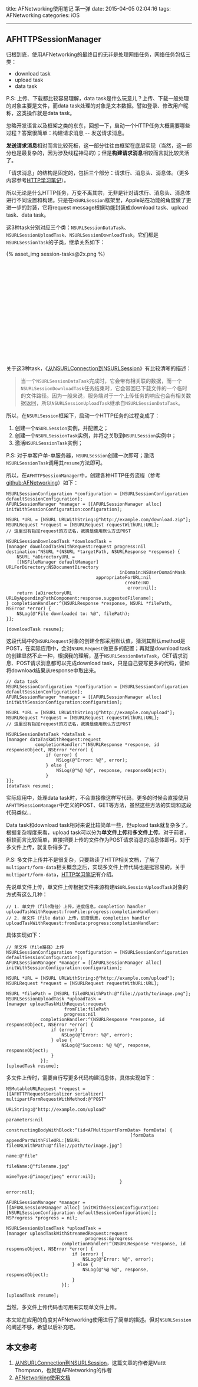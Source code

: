 title: AFNetworking使用笔记 第一弹
date: 2015-04-05 02:04:16
tags: AFNetworking
categories: iOS

---

## AFHTTPSessionManager

归根到底，使用AFNetworking的最终目的无非是处理网络任务，网络任务包括三类：

* download task
* upload task
* data task

P.S: 上传、下载都比较容易理解，data task是什么玩意儿？上传、下载一般处理的对象主要是文件，而data task处理的对象是文本数据。譬如登录、修改用户昵称，这类操作就是data task。

忽略开发语言以及框架之类的东东，回想一下，启动一个HTTP任务大概需要哪些过程？答案很简单：构建请求消息 -- 发送请求消息。

**发送请求消息**相对而言比较死板，这一部分往往由框架在底层实现（当然，这一部分也是最复杂的，因为涉及线程神马的）；但是**构建请求消息**相较而言就比较灵活了。

「请求消息」的结构是固定的，包括三个部分：请求行、消息头、消息体。（更多内容参考[HTTP学习笔记](/http/)）。

所以无论是什么HTTP任务，万变不离其宗，无非是针对请求行、消息头、消息体进行不同设置和构建。只是在`NSURLSession`框架里，Apple站在功能的角度做了更进一步的封装，它将request message根据功能封装成download task、upload task、data task。

这3种task分别对应三个类：`NSURLSessionDataTask`、`NSURLSessionUploadTask`、`NSURLSessionDownloadTask`，它们都是`NSURLSessionTask`的子类，继承关系如下：

<div class="imagediv" style="width:612px; height:294px">{% asset_img session-tasks@2x.png %}</div>

关于这3种task，《[从NSURLConnection到NSURLSession](https://objccn.io/issue-5-4/)》有比较清晰的描述：
>当一个`NSURLSessionDataTask`完成时，它会带有相关联的数据，而一个`NSURLSessionDownloadTask`任务结束时，它会带回已下载文件的一个临时的文件路径。因为一般来说，服务端对于一个上传任务的响应也会有相关数据返回，所以`NSURLSessionUploadTask`继承自`NSURLSessionDataTask`。

所以，在`NSURLSession`框架下，启动一个HTTP任务的过程变成了：

1. 创建一个`NSURLSession`实例，并配置之；
2. 创建一个`NSURLSessionTask`实例，并将之关联到`NSURLSession`实例中；
3. 激活`NSURLSessionTask`实例；

P.S: 对于单客户单-单服务器，`NSURLSession`创建一次即可；激活`NSURLSessionTask`调用其`resume`方法即可。

所以，在`AFHTTPSessionManager`中，创建各种HTTP任务流程（参考[github:AFNetworking](https://github.com/AFNetworking/AFNetworking/)）如下：

```objc
NSURLSessionConfiguration *configuration = [NSURLSessionConfiguration defaultSessionConfiguration];
AFURLSessionManager *manager = [[AFURLSessionManager alloc] initWithSessionConfiguration:configuration];

NSURL *URL = [NSURL URLWithString:@"http://example.com/download.zip"];
NSURLRequest *request = [NSURLRequest requestWithURL:URL];
// 这里没有指定request的方法名，我猜是使用默认方法POST

NSURLSessionDownloadTask *downloadTask =
[manager downloadTaskWithRequest:request progress:nil destination:^NSURL *(NSURL *targetPath, NSURLResponse *response) {
    NSURL *aDirectoryURL =
    [[NSFileManager defaultManager] URLForDirectory:NSDocumentDirectory
                                           inDomain:NSUserDomainMask
                                  appropriateForURL:nil
                                             create:NO
                                              error:nil];
    return [aDirectoryURL URLByAppendingPathComponent:response.suggestedFilename];
} completionHandler:^(NSURLResponse *response, NSURL *filePath, NSError *error) {
    NSLog(@"File downloaded to: %@", filePath);
}];

[downloadTask resume];
```

这段代码中的`NSURLRequest`对象的创建全部采用默认值，猜测其默认method是POST，在实际应用中，会对`NSURLRequest`做更多的配置；再就是download task的创建显然不止一种，根据我的理解，基于`NSURLSessionDataTask`，GET请求消息、POST请求消息都可以完成download task，只是自己要写更多的代码，譬如将download结果从response中取出来。

```objc
// data task
NSURLSessionConfiguration *configuration = [NSURLSessionConfiguration defaultSessionConfiguration];
AFURLSessionManager *manager = [[AFURLSessionManager alloc] initWithSessionConfiguration:configuration];
    
NSURL *URL = [NSURL URLWithString:@"http://example.com/upload"];
NSURLRequest *request = [NSURLRequest requestWithURL:URL];
// 这里没有指定request的方法名，我猜是使用默认方法POST
    
NSURLSessionDataTask *dataTask =
[manager dataTaskWithRequest:request
           completionHandler:^(NSURLResponse *response, id responseObject, NSError *error) {
               if (error) {
                   NSLog(@"Error: %@", error);
               } else {
                   NSLog(@"%@ %@", response, responseObject);
               }
}];
[dataTask resume];
```

实际应用中，处理data task时，不会直接像这样写代码，更多的时候会直接使用`AFHTTPSessionManager`中定义的POST、GET等方法，虽然这些方法的实现和这段代码类似...

Data task和download task相对来说比较简单一些，但upload task就复杂多了。根据复杂程度来看，upload task可以分为**单文件上传**和**多文件上传**。对于前者，相较而言比较简单，直接把要上传的文件作为POST请求消息的消息体即可。对于多文件上传，就复杂得多了。

P.S: 多文件上传并不是很复杂，只要熟读了HTTP相关文档，了解了`multipart/form-data`相关概念之后，实现多文件上传代码也是挺容易的，关于`multipart/form-data`，[HTTP学习笔记](/http/)有介绍。

先说单文件上传，单文件上传根据文件来源构建`NSURLSessionUploadTask`对象的方式有这么几种：

```objc
// 1. 单文件（file路径）上传，进度信息，completion handler
uploadTaskWithRequest:fromFile:progress:completionHandler:
// 2. 单文件（file data）上传，进度信息，completion handler
uploadTaskWithRequest:fromData:progress:completionHandler:
```

具体实现如下：

```objc
// 单文件（file路径）上传
NSURLSessionConfiguration *configuration = [NSURLSessionConfiguration defaultSessionConfiguration];
AFURLSessionManager *manager = [[AFURLSessionManager alloc] initWithSessionConfiguration:configuration];

NSURL *URL = [NSURL URLWithString:@"http://example.com/upload"];
NSURLRequest *request = [NSURLRequest requestWithURL:URL];

NSURL *filePath = [NSURL fileURLWithPath:@"file://path/to/image.png"];
NSURLSessionUploadTask *uploadTask =
[manager uploadTaskWithRequest:request
                      fromFile:filePath
                      progress:nil
             completionHandler:^(NSURLResponse *response, id responseObject, NSError *error) {
                 if (error) {
                     NSLog(@"Error: %@", error);
                 } else {
                     NSLog(@"Success: %@ %@", response, responseObject);
                 }
             }];
[uploadTask resume];
```

多文件上传时，需要自行写更多代码构建消息体，具体实现如下：

```objc
NSMutableURLRequest *request =
[[AFHTTPRequestSerializer serializer] multipartFormRequestWithMethod:@"POST"
                                                           URLString:@"http://example.com/upload"
                                                          parameters:nil
                                           constructingBodyWithBlock:^(id<AFMultipartFormData> formData) {
                                               [formData appendPartWithFileURL:[NSURL fileURLWithPath:@"file://path/to/image.jpg"]
                                                                          name:@"file"
                                                                      fileName:@"filename.jpg"
                                                                      mimeType:@"image/jpeg" error:nil];
                                           }
                                                               error:nil];
    
AFURLSessionManager *manager =
[[AFURLSessionManager alloc] initWithSessionConfiguration:[NSURLSessionConfiguration defaultSessionConfiguration]];
NSProgress *progress = nil;
    
NSURLSessionUploadTask *uploadTask =
[manager uploadTaskWithStreamedRequest:request
                              progress:&progress
                     completionHandler:^(NSURLResponse *response, id responseObject, NSError *error) {
                         if (error) {
                             NSLog(@"Error: %@", error);
                         } else {
                             NSLog(@"%@ %@", response, responseObject);
                         }
                     }];
    
[uploadTask resume];
```

当然，多文件上传代码也可用来实现单文件上传。

本文站在应用的角度对AFNetworking使用进行了简单的描述。但对`NSURLSession`的阐述不够，希望以后补充吧。

## 本文参考

1. [从NSURLConnection到NSURLSession](https://objccn.io/issue-5-4/)，这篇文章的作者是Mattt Thompson，也就是AFNetworking的作者
2. [AFNetworking使用文档](https://github.com/AFNetworking/AFNetworking/)